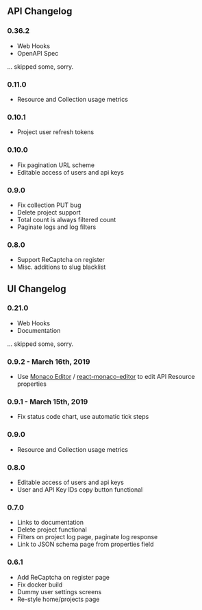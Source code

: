## API Changelog

### 0.36.2

* Web Hooks
* OpenAPI Spec

... skipped some, sorry.

### 0.11.0

* Resource and Collection usage metrics

### 0.10.1

* Project user refresh tokens

### 0.10.0

* Fix pagination URL scheme
* Editable access of users and api keys

### 0.9.0

* Fix collection PUT bug
* Delete project support
* Total count is always filtered count
* Paginate logs and log filters

### 0.8.0

* Support ReCaptcha on register
* Misc. additions to slug blacklist

## UI Changelog

### 0.21.0

* Web Hooks
* Documentation

... skipped some, sorry.

### 0.9.2 - March 16th, 2019

* Use [Monaco Editor](https://github.com/Microsoft/monaco-editor) / [react-monaco-editor](https://github.com/superRaytin/react-monaco-editor) to edit API Resource properties

### 0.9.1 - March 15th, 2019

* Fix status code chart, use automatic tick steps

### 0.9.0

* Resource and Collection usage metrics

### 0.8.0

* Editable access of users and api keys
* User and API Key IDs copy button functional

### 0.7.0

* Links to documentation
* Delete project functional
* Filters on project log page, paginate log response
* Link to JSON schema page from properties field

### 0.6.1

* Add ReCaptcha on register page
* Fix docker build
* Dummy user settings screens
* Re-style home/projects page
